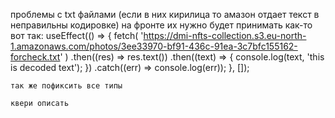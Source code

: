проблемы с txt файлами (если в них кирилица то амазон отдает текст в неправильны кодировке) на фронте их нужно будет принимать как-то вот так:
	useEffect(() => {
		fetch(
			'https://dmi-nfts-collection.s3.eu-north-1.amazonaws.com/photos/3ee33970-bf91-436c-91ea-3c7bfc155162-forcheck.txt'
		)
			.then((res) => res.text())
			.then((text) => {
				console.log(text, 'this is decoded text');
			})
			.catch((err) => console.log(err));
	}, []);


    так же пофиксить все типы

	квери описать
